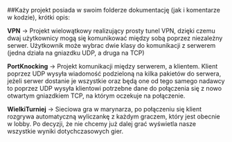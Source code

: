 ##Każy projekt posiada w swoim folderze dokumentację (jak i komentarze w kodzie), krótki opis:  
  
**VPN** -> Projekt wielowątkowy realizujący prosty tunel VPN, dzięki czemu dwaj użytkownicy mogą się komunikować między sobą poprzez niezależny serwer. Użytkownik może wybrac dwie klasy do komunikacji z serwerem (jedna działa na gniazdku UDP, a druga na TCP)  
  
**PortKnocking** -> Projekt komunikacji między serwerem, a klientem. Klient poprzez UDP wysyła wiadomość podzieloną na kilka pakietów do serwera, jeżeli serwer dostanie je wszystkie oraz będą one od tego samego nadawcy to poprzez UDP wysyła klientowi potrzebne dane do połączenia się z nowo otwartym gniazdkiem TCP, na którym oczekuje na połączenie.  
  
**WielkiTurniej** -> Sieciowa gra w marynarza, po połączeniu się klient rozgrywa automatyczną wyliczankę z każdym graczem, który jest obecnie w lobby. Po decyzji, że nie chcemy już dalej grać wyświetla nasze wszystkie wyniki dotychczasowych gier.
